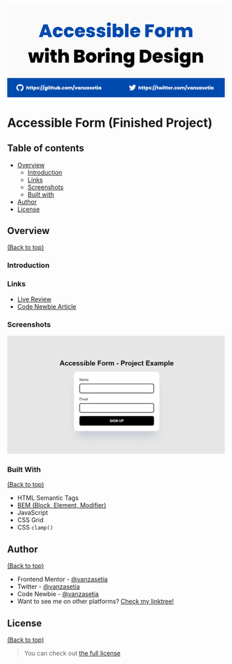 ![](./design/banner.png)

# Accessible Form (Finished Project)

## Table of contents
- [Overview](#overview)
  - [Introduction](#introduction)
  - [Links](#links)
  - [Screenshots](#screenshots)
  - [Built with](#built-with)
- [Author](#author)
- [License](#license)

## Overview
[(Back to top)](#table-of-contents)

### Introduction

### Links
- [Live Review](https://a11yform.netlify.app/)
- [Code Newbie Article]()

### Screenshots

![Desktop](./design/desktop.png)

### Built With
[(Back to top)](#table-of-contents)

- HTML Semantic Tags
- [BEM (Block, Element, Modifier)](https://sparkbox.com/foundry/bem_by_example)
- JavaScript
- CSS Grid
- CSS `clamp()`

## Author
[(Back to top)](#table-of-contents)

- Frontend Mentor - [@vanzasetia](https://frontendmentor.io/profile/vanzasetia)
- Twitter - [@vanzasetia](https://twitter.com/vanzasetia)
- Code Newbie - [@vanzasetia](https://community.codenewbie.org/vanzasetia)
- Want to see me on other platforms? [Check my linktree!](https://linktr.ee/vanzasetia)

## License
[(Back to top)](#table-of-contents)

>You can check out [the full license](./LICENSE)
